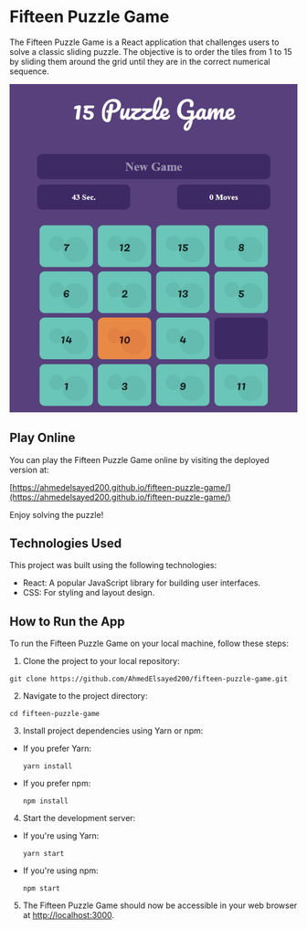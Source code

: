 # Fifteen Puzzle Game

The Fifteen Puzzle Game is a React application that challenges users to solve a classic sliding puzzle. The objective is to order the tiles from 1 to 15 by sliding them around the grid until they are in the correct numerical sequence.

![Home Page](./game-page.PNG)

## Play Online

You can play the Fifteen Puzzle Game online by visiting the deployed version at:

[https://ahmedelsayed200.github.io/fifteen-puzzle-game/](https://ahmedelsayed200.github.io/fifteen-puzzle-game/)

Enjoy solving the puzzle!

## Technologies Used

This project was built using the following technologies:

- React: A popular JavaScript library for building user interfaces.
- CSS: For styling and layout design.

## How to Run the App

To run the Fifteen Puzzle Game on your local machine, follow these steps:

1. Clone the project to your local repository:

```
git clone https://github.com/AhmedElsayed200/fifteen-puzzle-game.git
```

2. Navigate to the project directory:

```
cd fifteen-puzzle-game
```

3. Install project dependencies using Yarn or npm:

- If you prefer Yarn:

  ```
  yarn install
  ```

- If you prefer npm:

  ```
  npm install
  ```

4. Start the development server:

- If you're using Yarn:

  ```
  yarn start
  ```

- If you're using npm:

  ```
  npm start
  ```

5. The Fifteen Puzzle Game should now be accessible in your web browser at [http://localhost:3000](http://localhost:3000).
